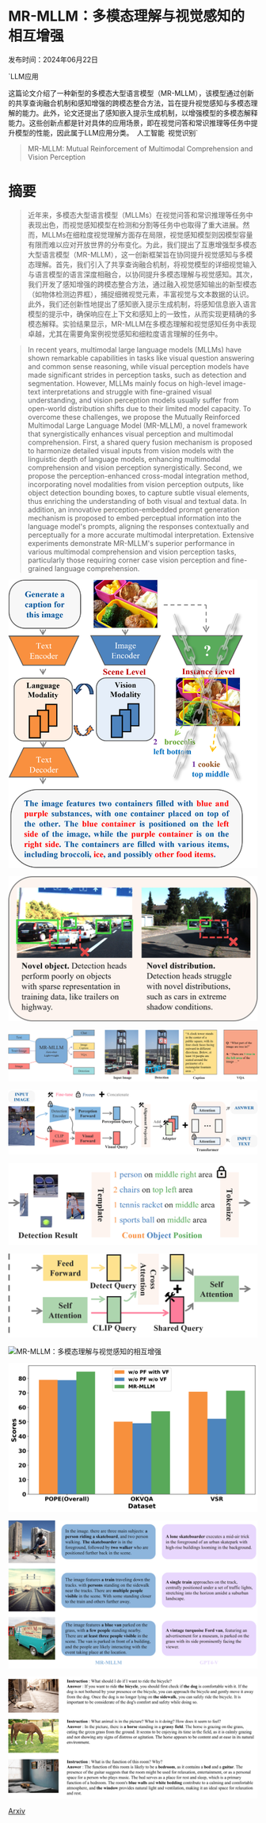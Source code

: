 # MR-MLLM：多模态理解与视觉感知的相互增强

发布时间：2024年06月22日

`LLM应用

这篇论文介绍了一种新型的多模态大型语言模型（MR-MLLM），该模型通过创新的共享查询融合机制和感知增强的跨模态整合方法，旨在提升视觉感知与多模态理解的能力。此外，论文还提出了感知嵌入提示生成机制，以增强模型的多模态解释能力。这些创新点都是针对具体的应用场景，即在视觉问答和常识推理等任务中提升模型的性能，因此属于LLM应用分类。` `人工智能` `视觉识别`

> MR-MLLM: Mutual Reinforcement of Multimodal Comprehension and Vision Perception

# 摘要

> 近年来，多模态大型语言模型（MLLMs）在视觉问答和常识推理等任务中表现出色，而视觉感知模型在检测和分割等任务中也取得了重大进展。然而，MLLMs在细粒度视觉理解方面存在局限，视觉感知模型则因模型容量有限而难以应对开放世界的分布变化。为此，我们提出了互惠增强型多模态大型语言模型（MR-MLLM），这一创新框架旨在协同提升视觉感知与多模态理解。首先，我们引入了共享查询融合机制，将视觉模型的详细视觉输入与语言模型的语言深度相融合，以协同提升多模态理解与视觉感知。其次，我们开发了感知增强的跨模态整合方法，通过融入视觉感知输出的新型模态（如物体检测边界框），捕捉细微视觉元素，丰富视觉与文本数据的认识。此外，我们还创新性地提出了感知嵌入提示生成机制，将感知信息嵌入语言模型的提示中，确保响应在上下文和感知上的一致性，从而实现更精确的多模态解释。实验结果显示，MR-MLLM在多模态理解和视觉感知任务中表现卓越，尤其在需要角案例视觉感知和细粒度语言理解的任务中。

> In recent years, multimodal large language models (MLLMs) have shown remarkable capabilities in tasks like visual question answering and common sense reasoning, while visual perception models have made significant strides in perception tasks, such as detection and segmentation. However, MLLMs mainly focus on high-level image-text interpretations and struggle with fine-grained visual understanding, and vision perception models usually suffer from open-world distribution shifts due to their limited model capacity. To overcome these challenges, we propose the Mutually Reinforced Multimodal Large Language Model (MR-MLLM), a novel framework that synergistically enhances visual perception and multimodal comprehension. First, a shared query fusion mechanism is proposed to harmonize detailed visual inputs from vision models with the linguistic depth of language models, enhancing multimodal comprehension and vision perception synergistically. Second, we propose the perception-enhanced cross-modal integration method, incorporating novel modalities from vision perception outputs, like object detection bounding boxes, to capture subtle visual elements, thus enriching the understanding of both visual and textual data. In addition, an innovative perception-embedded prompt generation mechanism is proposed to embed perceptual information into the language model's prompts, aligning the responses contextually and perceptually for a more accurate multimodal interpretation. Extensive experiments demonstrate MR-MLLM's superior performance in various multimodal comprehension and vision perception tasks, particularly those requiring corner case vision perception and fine-grained language comprehension.

![MR-MLLM：多模态理解与视觉感知的相互增强](../../../paper_images/2406.15768/curr-mllm.png)

![MR-MLLM：多模态理解与视觉感知的相互增强](../../../paper_images/2406.15768/detection.png)

![MR-MLLM：多模态理解与视觉感知的相互增强](../../../paper_images/2406.15768/capabilities.png)

![MR-MLLM：多模态理解与视觉感知的相互增强](../../../paper_images/2406.15768/pipeline.png)

![MR-MLLM：多模态理解与视觉感知的相互增强](../../../paper_images/2406.15768/perception-forward.png)

![MR-MLLM：多模态理解与视觉感知的相互增强](../../../paper_images/2406.15768/visual-forward.png)

![MR-MLLM：多模态理解与视觉感知的相互增强](../../../paper_images/2406.15768/chat.png)

![MR-MLLM：多模态理解与视觉感知的相互增强](../../../paper_images/2406.15768/ablation.png)

![MR-MLLM：多模态理解与视觉感知的相互增强](../../../paper_images/2406.15768/supp_vsgpt1.png)

![MR-MLLM：多模态理解与视觉感知的相互增强](../../../paper_images/2406.15768/supp_visualunderstanding.png)

[Arxiv](https://arxiv.org/abs/2406.15768)